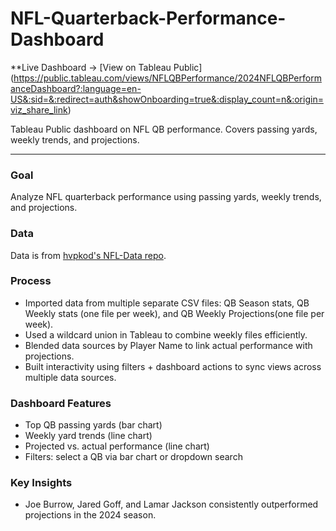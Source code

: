 # NFL-Quarterback-Performance-Dashboard

**Live Dashboard → [View on Tableau Public] (https://public.tableau.com/views/NFLQBPerformance/2024NFLQBPerformanceDashboard?:language=en-US&:sid=&:redirect=auth&showOnboarding=true&:display_count=n&:origin=viz_share_link)

Tableau Public dashboard on NFL QB performance. Covers passing yards, weekly trends, and projections.

---

### Goal
Analyze NFL quarterback performance using passing yards, weekly trends, and projections.

### Data
Data is from [hvpkod's NFL-Data repo](https://github.com/hvpkod/NFL-Data).

### Process
- Imported data from multiple separate CSV files: QB Season stats, QB Weekly stats (one file per week), and QB Weekly Projections(one file per week).
- Used a wildcard union in Tableau to combine weekly files efficiently.
- Blended data sources by Player Name to link actual performance with projections.
- Built interactivity using filters + dashboard actions to sync views across multiple data sources.

### Dashboard Features
- Top QB passing yards (bar chart)  
- Weekly yard trends (line chart)  
- Projected vs. actual performance (line chart)  
- Filters: select a QB via bar chart or dropdown search  

### Key Insights
- Joe Burrow, Jared Goff, and Lamar Jackson consistently outperformed projections in the 2024 season.
